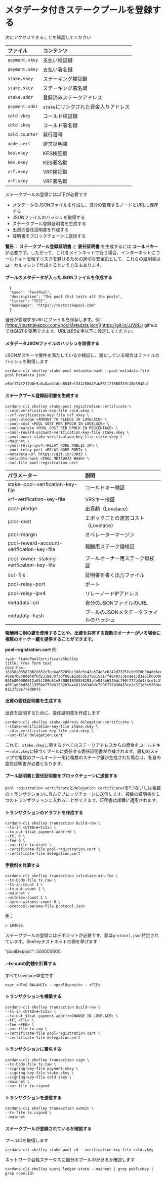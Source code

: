 # メタデータ付きステークプールを登録する

次にアクセスできることを確認してください

| ファイル | コンテンツ |
| :--- | :--- |
| `payment.vkey` | 支払い検証鍵 |
| `payment.skey` | 支払い署名鍵 |
| `stake.vkey` | ステーキング検証鍵 |
| `stake.skey` | ステーキング署名鍵 |
| `stake.addr` | 登録済みステークアドレス |
| `payment.addr` | `stake`にリンクされた資金入りアドレス |
| `cold.vkey` | コールド検証鍵 |
| `cold.skey` | コールド署名鍵 |
| `cold.counter` | 発行番号 |
| `node.cert` | 運営証明書 |
| `kes.vkey` | KES検証鍵 |
| `kes.skey` | KES署名鍵 |
| `vrf.vkey` | VRF検証鍵 |
| `vrf.skey` | VRF署名鍵 |

ステークプールの登録には以下が必要です

* メタデータのJSONファイルを作成し、自分の管理するノードとURLに保存する
* JSONファイルのハッシュを取得する
* ステークプール登録証明書を生成する
* 出資の委任証明書を作成する
* 証明書をブロックチェーンに送信する

**警告：** **ステークプール登録証明書** と **委任証明書** を生成するには **コールドキー** が必要です。したがって、これをメインネットで行う場合、インターネットにコールドキーを晒すリスクを避けるための適切な安全策として、これらの証明書はローカルマシンで作成するという方法もあります。

#### プールのメタデータが入ったJSONファイルを作成する

      {
      "name": "TestPool",
      "description": "The pool that tests all the pools",
      "ticker": "TEST",
      "homepage": "https://teststakepool.com"
      }


自分が管理するURLにファイルを保存します。例： [https://teststakepool.com/poolMetadata.json](https://git.io/JJWdJ) githubではGISTを使用できます。URLは65文字以下に設定してください。

#### メタデータJSONファイルのハッシュを取得する

JSONがスキーマ要件を満たしているか検証し、満たしている場合はファイルのハッシュを取得します

    cardano-cli shelley stake-pool metadata-hash --pool-metadata-file pool_Metadata.json

    >6bf124f217d0e5a0a8adb1dbd8540e1334280d49ab861127868339f43b3948af


#### ステークプール登録証明書を生成する

    cardano-cli shelley stake-pool registration-certificate \
    --cold-verification-key-file cold.vkey \
    --vrf-verification-key-file vrf.vkey \
    --pool-pledge <AMOUNT TO PLEDGE IN LOVELACE> \
    --pool-cost <POOL COST PER EPOCH IN LOVELACE> \
    --pool-margin <POOL COST PER EPOCH IN PERCENTAGE> \
    --pool-reward-account-verification-key-file stake.vkey \
    --pool-owner-stake-verification-key-file stake.vkey \
    --mainnet \
    --pool-relay-ipv4 <RELAY NODE PUBLIC IP> \
    --pool-relay-port <RELAY NODE PORT> \
    --metadata-url https://git.io/JJWdJ \
    --metadata-hash <POOL METADATA HASH> \
    --out-file pool-registration.cert


| パラメーター | 説明 |
| :--- | :--- |
| stake-pool-verification-key-file | コールドキー検証 |
| vrf-verification-key-file | VRSキー検証 |
| pool-pledge | 出資額（Lovelace） |
| pool-cost | エポックごとの運営コスト（Lovelace） |
| pool-margin | オペレーターマージン |
| pool-reward-account-verification-key-file | 報酬用ステーク鍵検証 |
| pool-owner-staking-verification-key-file | プールオーナー用ステーク鍵検証 |
| out-file | 証明書を書く出力ファイル |
| pool-relay-port | ポート |
| pool-relay-ipv4 | リレーノードIPアドレス |
| metadata-url | 自分のJSONファイルのURL |
| metadata-hash | プールのJSONメタデータファイルのハッシュ |

**報酬用に別の鍵を使用することや、出資を共有する複数のオーナーがいる場合に複数のオーナー鍵を提供することができます。**

**pool-registration.cert** 例


    type: StakePoolCertificateShelley
    title: Free form text
    cbor-hex:
    18b58a03582062d632e7ee8a83769bc108e3e42a674d8cb242d7375fc2d97db9b4dd6eded6fd5820
    48aa7b2c8deb8f6d2318e3bf3df885e22d5d63788153e7f4040c33ecae15d3e61b0000005d21dba0
    001b000000012a05f200d81e820001820058203a4e813b6340dc790f772b3d433ce1c371d5c5f5de
    46f1a68bdf8113f50e779d8158203a4e813b6340dc790f772b3d433ce1c371d5c5f5de46f1a68bdf
    8113f50e779d80f6   

#### 出資の委任証明書を生成する

出資を証明するために、委任証明書を作成します

    cardano-cli shelley stake-address delegation-certificate \
    --stake-verification-key-file stake.vkey \
    --cold-verification-key-file cold.vkey \
    --out-file delegation.cert

これで、`stake.vkey`に関するすべてのステークアドレスからの資金をコールドキー`cold.vkey`に紐づくプールに委任する委任証明書が作成されます。最初のステップで複数のプールオーナー用に複数のステーク鍵が生成された場合は、各自の委任証明書が必要となります。

#### プール証明書と委任証明書をブロックチェーンに送信する

`pool registration certificate`と`delegation certificates`を1つないしは複数のトランザクションに含んでブロックチェーンに送信します。複数の証明書を１つのトランザクションに入れることができます。証明書は順番に適用されます。

#### トランザクションのドラフトを作成する

    cardano-cli shelley transaction build-raw \
    --tx-in <UTXO>#<TxIx> \
    --tx-out $(cat payment.addr)+0 \
    --ttl 0 \
    --fee 0 \
    --out-file tx.draft \
    --certificate-file pool-registration.cert \
    --certificate-file delegation.cert

#### 手数料を計算する

    cardano-cli shelley transaction calculate-min-fee \
    --tx-body-file tx.raw \
    --tx-in-count 1 \
    --tx-out-count 1 \
    --mainnet \
    --witness-count 1 \
    --byron-witness-count 0 \
    --protocol-params-file protocol.json

例：

    > 184685

ステークプールの登録にはデポジットが必要です。額は`protocol.json`特定されています。Shelleyテストネットの例を挙げます

"poolDeposit": 500000000

#### .–tx-outの釣銭を計算する
すべてLovelace単位です

    expr <UTxO BALANCE> - <poolDeposit> - <FEE>

#### トランザクションを構築する

    cardano-cli shelley transaction build-raw \
    --tx-in <UTXO>#<TxIx> \
    --tx-out $(cat payment.addr)+<CHANGE IN LOVELACE> \
    --ttl <TTL> \
    --fee <FEE> \
    --out-file tx.raw \
    --certificate-file pool-registration.cert \
    --certificate-file delegation.cert

#### トランザクションに署名する

    cardano-cli shelley transaction sign \
    --tx-body-file tx.raw \
    --signing-key-file payment.skey \
    --signing-key-file stake.skey \
    --signing-key-file cold.skey \
    --mainnet \
    --out-file tx.signed

#### トランザクションを送信する

    cardano-cli shelley transaction submit \
    --tx-file tx.signed \
    --mainnet


#### ステークプールが登録されているか確認する

プールIDを取得します

    cardano-cli shelley stake-pool id --verification-key-file cold.vkey

ネットワーク台帳ステータスに自分のプールIDがあるか確認します

    cardano-cli shelley query ledger-state --mainnet | grep publicKey | grep <poolId>
